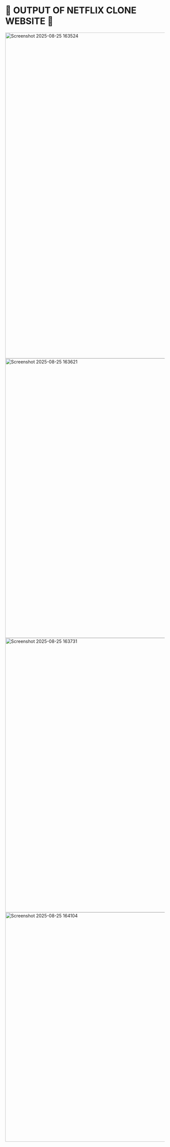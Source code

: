 # 💫 OUTPUT OF NETFLIX CLONE WEBSITE 💫
<img width="1859" height="1026" alt="Screenshot 2025-08-25 163524" src="https://github.com/user-attachments/assets/d24abfbd-c367-4cea-b54a-2ae3021adf8b" />
<img width="1896" height="880" alt="Screenshot 2025-08-25 163621" src="https://github.com/user-attachments/assets/0ff633c3-f73c-45e0-baaa-4efe52f71507" />
<img width="1895" height="864" alt="Screenshot 2025-08-25 163731" src="https://github.com/user-attachments/assets/8d10568d-df8f-4b16-b84b-a76ac17a9b7d" />
<img width="1890" height="722" alt="Screenshot 2025-08-25 164104" src="https://github.com/user-attachments/assets/57fed9f5-2919-4219-8d40-2f109849c37e" />
